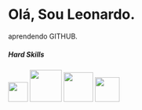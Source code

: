 # Olá, Sou Leonardo.
aprendendo GITHUB.



##### Hard Skills

<div style= "display : inline_blobk;">
<img src = "https://github.com/user-attachments/assets/7a02762e-74e6-447a-af08-5e861aa4e944" width = "40">
  <img src = "https://github.com/user-attachments/assets/dcc37df3-f587-45c8-be84-77370174a3b4" width = "65">
  <img src = "https://github.com/user-attachments/assets/df4ad7f9-8188-469c-b410-656529ad5e4e" width = "60">
  <img src = "https://github.com/user-attachments/assets/a4ac2997-3141-4904-b1ea-33ebb60e4611" width = "50">
</div>
